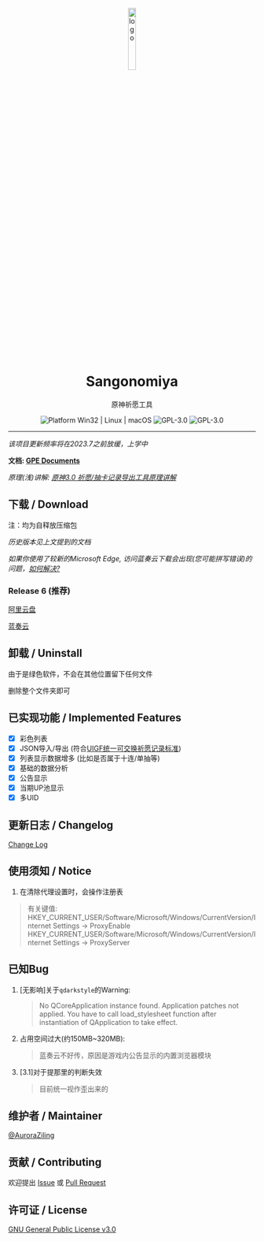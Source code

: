 <p align="center">
  <img width="18%" align="center" src="https://s1.imagehub.cc/images/2023/04/01/2a179d96e54c5e472b91fb65e31b9e9b.md.png" alt="logo">
</p>
  <h1 align="center">
  Sangonomiya
</h1>
<p align="center">
  原神祈愿工具
</p>

<p align="center">
  <a style="text-decoration:none">
    <img src="https://img.shields.io/badge/Platform-Windows%20|%20macOS-lightgreen?style=flat-square" alt="Platform Win32 | Linux | macOS"/>
  </a>

  <a style="text-decoration:none">
    <img src=https://img.shields.io/badge/Language-Python-blue.svg?style=flat-square alt="GPL-3.0"/>
  </a>

  <a style="text-decoration:none">
    <img src=https://img.shields.io/badge/License-GPLv3-orange?style=flat-square alt="GPL-3.0"/>
  </a>
</p>


---

*该项目更新频率将在2023.7之前放缓，上学中*

**文档: [GPE Documents](https://auroraziling.github.io/genshin-pray-export/)**

*原理(浅)讲解: [原神3.0 祈愿/抽卡记录导出工具原理讲解](https://www.bilibili.com/video/BV1cY4y1u758)*

## 下载 / Download

注：均为自释放压缩包

*历史版本见上文提到的文档*

*如果你使用了较新的Microsoft Edge, 访问蓝奏云下载会出现(您可能拼写错误)的问题，[如何解决?](https://www.bilibili.com/video/BV1i24y197X7)*

### Release 6 (推荐)

[阿里云盘](https://www.aliyundrive.com/s/ay3Y7WJbJho)

[蓝奏云](https://auroraziling.lanzouv.com/b02juwo3g)

## 卸载 / Uninstall

由于是绿色软件，不会在其他位置留下任何文件

删除整个文件夹即可

## 已实现功能 / Implemented Features

- [x] 彩色列表
- [x] JSON导入/导出 (符合[UIGF统一可交换祈愿记录标准](https://github.com/DGP-Studio/Snap.Genshin/wiki/StandardFormat))
- [x] 列表显示数据增多 (比如是否属于十连/单抽等)
- [x] 基础的数据分析
- [x] 公告显示
- [x] 当期UP池显示
- [x] 多UID

## 更新日志 / Changelog

[Change Log](https://auroraziling.github.io/sangonomiya/dev_logs/r7/)

## 使用须知 / Notice

1. 在清除代理设置时，会操作注册表
> 有关键值:
> HKEY_CURRENT_USER/Software/Microsoft/Windows/CurrentVersion/Internet Settings -> ProxyEnable
> HKEY_CURRENT_USER/Software/Microsoft/Windows/CurrentVersion/Internet Settings -> ProxyServer

## 已知Bug

1. [无影响]关于`qdarkstyle`的Warning:
   >No QCoreApplication instance found. Application patches not applied. You have to call load_stylesheet function after instantiation of QApplication to take effect.
2. 占用空间过大(约150MB~320MB):
   >蓝奏云不好传，原因是游戏内公告显示的内置浏览器模块
3. [3.1]对于提那里的判断失效
   >目前统一视作歪出来的

## 维护者 / Maintainer

[@AuroraZiling](https://github.com/auroraziling)

## 贡献 / Contributing

欢迎提出 [Issue](https://github.com/AuroraZiling/genshin-pray-export/issues) 或 [Pull Request](https://github.com/AuroraZiling/genshin-pray-export/pulls)

## 许可证 / License

[GNU General Public License v3.0](https://github.com/AuroraZiling/genshin-pray-export/blob/main/LICENSE)
